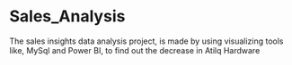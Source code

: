 # Sales_Analysis
The sales insights data analysis project, is made by using visualizing tools like, MySql and Power BI, to find out the decrease in Atilq Hardware
